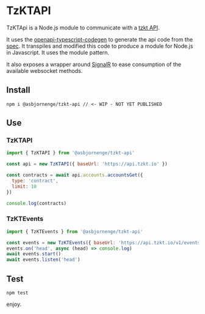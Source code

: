 # TzKTAPI

TzKTApi is a Node.js module to communicate with a [tzkt API](https://api.tzkt.io/).

It uses the [openapi-typescript-codegen](https://github.com/ferdikoomen/openapi-typescript-codegen) to generate the api code from the [spec](https://api.tzkt.io/v1/swagger.json). It transpiles and modified this code to produce a module for Node.js in Javascript. It uses the module pattern.

It also exposes a wrapper around [SignalR](https://docs.microsoft.com/en-us/aspnet/core/signalr/introduction?view=aspnetcore-6.0) to ease consumption of the available websocket methods.

## Install

```
npm i @asbjornenge/tzkt-api // <- WIP - NOT YET PUBLISHED
```

## Use

### TzKTAPI

```js
import { TzKTAPI } from '@asbjornenge/tzkt-api'

const api = new TzKTAPI({ baseUrl: 'https://api.tzkt.io' })

const contracts = await api.accounts.accountsGet({
  type: 'contract',
  limit: 10
})

console.log(contracts)
```

### TzKTEvents

```js
import { TzKTEvents } from '@asbjornenge/tzkt-api'

const events = new TzKTEvents({ baseUrl: 'https://api.tzkt.io/v1/events' })
events.on('head', async (head) => console.log)
await events.start()
await events.listen('head')
```

## Test

```
npm test
```

enjoy. 
